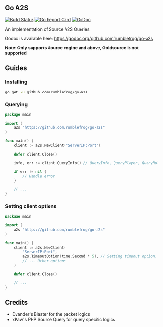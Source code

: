 ## Go A2S

[![Build Status](https://travis-ci.com/rumblefrog/go-a2s.svg?branch=master)](https://travis-ci.com/rumblefrog/go-a2s)
[![Go Report Card](https://goreportcard.com/badge/github.com/rumblefrog/go-a2s)](https://goreportcard.com/report/github.com/rumblefrog/go-a2s)
[![GoDoc](https://godoc.org/github.com/rumblefrog/go-a2s?status.svg)](https://godoc.org/github.com/rumblefrog/go-a2s)

An implementation of [Source A2S Queries](https://developer.valvesoftware.com/wiki/Server_queries)

Godoc is available here: https://godoc.org/github.com/rumblefrog/go-a2s

**Note: Only supports Source engine and above, Goldsource is not supported**

## Guides

### Installing

```bash
go get -u github.com/rumblefrog/go-a2s
```

### Querying

```go
package main

import (
    a2s "https://github.com/rumblefrog/go-a2s"
)

func main() {
    client := a2s.NewClient("ServerIP:Port")

    defer client.Close()

    info, err := client.QueryInfo() // QueryInfo, QueryPlayer, QueryRules

    if err != nil {
        // Handle error
    }

    // ...
}
```

### Setting client options

```go
package main

import (
    a2s "https://github.com/rumblefrog/go-a2s"
)

func main() {
    client := a2s.NewClient(
        "ServerIP:Port",
        a2s.TimeoutOption(time.Second * 5), // Setting timeout option. Default is 3 seconds
        // ... Other options
    )

    defer client.Close()

    // ...
}
```

## Credits
 - Dvander's Blaster for the packet logics
 - xPaw's PHP Source Query for query specific logics
